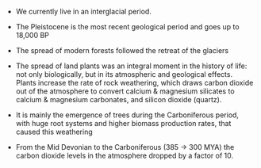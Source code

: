 - We currently live in an interglacial period.
- The Pleistocene is the most recent geological period and goes up to 18,000 BP
- The spread of modern forests followed the retreat of the glaciers

- The spread of land plants was an integral moment in the history of life: not only biologically, but in its atmospheric and geological effects. Plants increase the rate of rock weathering, which draws carbon dioxide out of the atmosphere to convert calcium & magnesium silicates to calcium & magnesium carbonates, and silicon dioxide (quartz).
- It is mainly the emergence of trees during the Carboniferous period, with huge root systems and higher biomass production rates, that caused this weathering
- From the Mid Devonian to the Carboniferous (385 -> 300 MYA) the carbon dioxide levels in the atmosphere dropped by a factor of 10. 